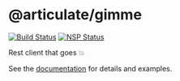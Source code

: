 # @articulate/gimme
[![Build Status](https://travis-ci.com/articulate/gimme.svg?token=7jjK4qBy1H9dWQMCrubF&branch=master)](https://travis-ci.com/articulate/gimme) [![NSP Status](https://nodesecurity.io/orgs/articulate/projects/72be8ca8-9eaa-4e1e-a824-e79532450652/badge)](https://nodesecurity.io/orgs/articulate/projects/72be8ca8-9eaa-4e1e-a824-e79532450652)

Rest client that goes :boom:

See the [documentation](https://github.com/articulate/gimme/blob/master/API.md) for details and examples.
